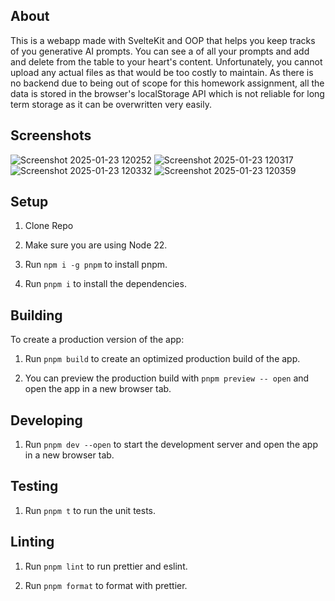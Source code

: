 ## About

This is a webapp made with SvelteKit and OOP that helps you keep tracks of you generative AI prompts. You can see a of all your
prompts and add and delete from the table to your heart's content. Unfortunately, you cannot upload any actual files as
that would be too costly to maintain. As there is no backend due to being out of scope for this homework assignment,
all the data is stored in the browser's localStorage API which is not reliable for long term storage as it can be
overwritten very easily.

## Screenshots

![Screenshot 2025-01-23 120252](https://github.com/user-attachments/assets/27ec48bb-7e46-4199-889f-e3bd472b4913)
![Screenshot 2025-01-23 120317](https://github.com/user-attachments/assets/a3ffef37-e2aa-4c0b-bd38-e96641647339)
![Screenshot 2025-01-23 120332](https://github.com/user-attachments/assets/c5d103e3-729d-4191-bd8f-4245b7d28f8b)
![Screenshot 2025-01-23 120359](https://github.com/user-attachments/assets/d99f11b1-1322-411f-b67b-587ac2def1a6)

## Setup

1. Clone Repo

2. Make sure you are using Node 22.

3. Run `npm i -g pnpm` to install pnpm.

4. Run `pnpm i` to install the dependencies.

## Building

To create a production version of the app:

1. Run `pnpm build` to create an optimized production build of the app.

2. You can preview the production build with `pnpm preview -- open` and open the app in a new browser tab.

## Developing

1. Run `pnpm dev --open` to start the development server and open the app in a new browser tab.

## Testing

1. Run `pnpm t` to run the unit tests.

## Linting

1. Run `pnpm lint` to run prettier and eslint.

2. Run `pnpm format` to format with prettier.
